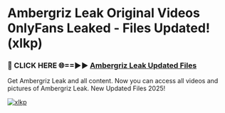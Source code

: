 # Ambergriz Leak Original Videos 0nlyFans Leaked - Files Updated! (xlkp)

<h3>🔴 CLICK HERE 🌐==►► <a href="https://tinyurl.com/ehrbuxhb" rel="nofollow">Ambergriz Leak Updated Files</a></h3>

Get Ambergriz Leak and all content. Now you can access all videos and pictures of Ambergriz Leak. New Updated Files 2025!

[![xlkp](https://i.imgur.com/lVYEuWS.gif)](https://tinyurl.com/ehrbuxhb)

